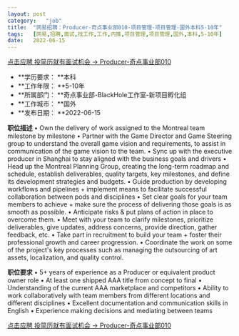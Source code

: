 ```yaml
---
layout:	post
category:	"job"
title:	"网易招聘：Producer-奇点事业部010-项目管理-项目管理-国外本科5-10年"
tags:	[网易,招聘,面试,找工作,工作,内推,项目管理,项目管理,国外,本科,5-10年]
date:	2022-06-15
---
```


[点击应聘 投简历就有面试机会 -> Producer-奇点事业部010](http://mobile.bole.netease.com/bole/boleDetail?id=38934&employeeId=346f03c3cda5f04c&key=all)



- **学历要求： **本科
- **工作年限： **5-10年
- **所属部门： **奇点事业部-BlackHole工作室-新项目孵化组
- **工作城市： **国外
- **发布日期： **2022-06-15



**职位描述**
•	Own the delivery of work assigned to the Montreal team milestone by milestone
•	Partner with the Game Director and Game Steering group to understand the overall game vision and requirements, to assist in communication of the game vision to the team.
•	Sync up with the executive producer in Shanghai to stay aligned with the business goals and drivers
•	Head up the Montreal Planning Group, creating the long-term roadmap and schedule, establish deliverables, quality targets, key milestones, and define its development strategies and budgets.
•	Guide production by developing workflows and pipelines + implement means to facilitate successful collaboration between pods and disciplines
•	Set clear goals for your team members to achieve + make sure the process of delivering those goals is as smooth as possible.
•	Anticipate risks &amp; put plans of action in place to overcome them.
•	Meet with your team to clarify milestones, prioritize deliverables, give updates, address concerns, provide direction, gather feedback, etc.
•	Take part in recruitment to build your team + foster their professional growth and career progression.
•	Coordinate the work on some of the project's key processes such as managing the outsourcing of art assets, localization, and quality control.




**职位要求**
•	5+ years of experience as a Producer or equivalent product owner role
•	At least one shipped AAA title from concept to final
•	Understanding of the current AAA marketplace and competitors
•	Ability to work collaboratively with team members from different locations and different disciplines
•	Excellent documentation and communication skills in English
•	Experience making decisions and mediating between teams




[点击应聘 投简历就有面试机会 -> Producer-奇点事业部010](http://mobile.bole.netease.com/bole/boleDetail?id=38934&employeeId=346f03c3cda5f04c&key=all)